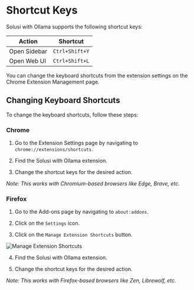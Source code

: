 # Shortcut Keys

Solusi with Ollama supports the following shortcut keys:

| Action       | Shortcut       |
| ------------ | -------------- |
| Open Sidebar | `Ctrl+Shift+Y` |
| Open Web UI  | `Ctrl+Shift+L` |

You can change the keyboard shortcuts from the extension settings on the Chrome Extension Management page.

## Changing Keyboard Shortcuts

To change the keyboard shortcuts, follow these steps:

### Chrome

1. Go to the Extension Settings page by navigating to `chrome://extensions/shortcuts`.

2. Find the Solusi with Ollama extension.

3. Change the shortcut keys for the desired action.

_*Note*: This works with Chromium-based browsers like Edge, Brave, etc._

### Firefox

1. Go to the Add-ons page by navigating to `about:addons`.

2. Click on the `Settings` icon.

3. Click on the `Manage Extension Shortcuts` button.

![Manage Extension Shortcuts](https://pub-35424b4473484be483c0afa08c69e7da.r2.dev/Screenshot%202025-02-15%20114332.png)

4. Find the Solusi with Ollama extension.

5. Change the shortcut keys for the desired action.

_*Note*: This works with Firefox-based browsers like Zen, Librewolf, etc._
